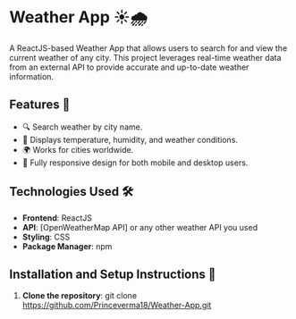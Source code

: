 # Weather App ☀️🌧️

A ReactJS-based Weather App that allows users to search for and view the current weather of any city. This project leverages real-time weather data from an external API to provide accurate and up-to-date weather information.

## Features 🚀

- 🔍 Search weather by city name.
- 📍 Displays temperature, humidity, and weather conditions.
- 🌍 Works for cities worldwide.
- 📱 Fully responsive design for both mobile and desktop users.

## Technologies Used 🛠️

- **Frontend**: ReactJS
- **API**: [OpenWeatherMap API] or any other weather API you used
- **Styling**: CSS
- **Package Manager**: npm

## Installation and Setup Instructions 🧰

1. **Clone the repository**:
   git clone https://github.com/Princeverma18/Weather-App.git

